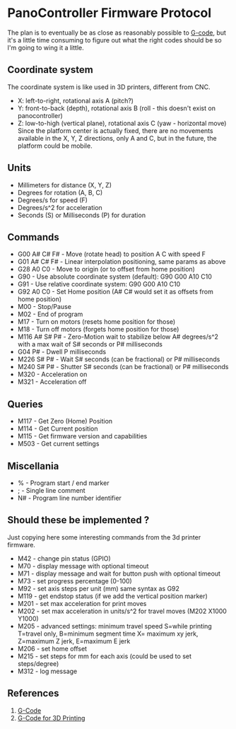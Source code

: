PanoController Firmware Protocol
================================

The plan is to eventually be as close as reasonably possible to [G-code](), but it's a little time consuming to figure out what the right codes should be so I'm going to wing it a little.

## Coordinate system

The coordinate system is like used in 3D printers, different from CNC.

- X: left-to-right, rotational axis A (pitch?)
- Y: front-to-back (depth), rotational axis B (roll - this doesn't exist on panocontroller)
- Z: low-to-high (vertical plane), rotational axis C (yaw - horizontal move)
Since the platform center is actually fixed, there are no movements available in the X, Y, Z directions, only A and C, but in the future, the platform could be mobile.

## Units

- Millimeters for distance (X, Y, Z)
- Degrees for rotation (A, B, C)
- Degrees/s for speed (F)
- Degrees/s^2 for acceleration
- Seconds (S) or Milliseconds (P) for duration 

## Commands

- G00 A# C# F# - Move (rotate head) to position A C with speed F
- G01 A# C# F# - Linear interpolation positioning, same params as above
- G28 A0 C0 - Move to origin (or to offset from home position)
- G90 - Use absolute coordinate system (default): G90 G00 A10 C10
- G91 - Use relative coordinate system: G90 G00 A10 C10
- G92 A0 C0 - Set Home position (A# C# would set it as offsets from home position)
- M00 - Stop/Pause
- M02 - End of program
- M17 - Turn on motors (resets home position for those)
- M18 - Turn off motors (forgets home position for those)
- M116 A# S# P# - Zero-Motion wait to stabilize below A# degrees/s^2 with a max wait of S# seconds or P# milliseconds
- G04 P# - Dwell P milliseconds
- M226 S# P# - Wait S# seconds (can be fractional) or P# milliseconds
- M240 S# P# - Shutter S# seconds (can be fractional) or P# milliseconds
- M320 - Acceleration on 
- M321 - Acceleration off

## Queries

- M117 - Get Zero (Home) Position
- M114 - Get Current position
- M115 - Get firmware version and capabilities
- M503 - Get current settings

## Miscellania

- % - Program start / end marker
- ; - Single line comment
- N# - Program line number identifier

## Should these be implemented ?

Just copying here some interesting commands from the 3d printer firmware.

- M42 - change pin status (GPIO)
- M70 - display message with optional timeout
- M71 - display message and wait for button push with optional timeout
- M73 - set progress percentage (0-100)
- M92 - set axis steps per unit (mm) same syntax as G92
- M119 - get endstop status (if we add the vertical position marker)
- M201 - set max acceleration for print moves
- M202 - set max acceleration in units/s^2 for travel moves (M202 X1000 Y1000)
- M205 - advanced settings:  minimum travel speed S=while printing T=travel only,  B=minimum segment time X= maximum xy jerk, Z=maximum Z jerk, E=maximum E jerk
- M206 - set home offset
- M215 - set steps for mm for each axis (could be used to set steps/degree)
- M312 - log message

## References

1) [G-Code](https://en.wikipedia.org/wiki/G-code)
2) [G-Code for 3D Printing](https://softsolder.com/2013/03/14/g-code-and-m-code-grand-master-list/)
